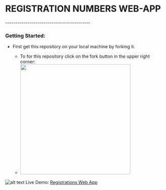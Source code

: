 <h1>REGISTRATION NUMBERS WEB-APP</h1>
------------------------------------------
<h3>Getting Started:</h3>
<ul>
	<li>First get this repository on your local machine by forking it.</li>
		<ul>
			<li>To for this repository click on the fork button in the upper right corner:</li>
			<li><img src="https://github.com/GarethW1994/registrations_numbers_webapp/public/images/fork-screenshot" width="350"/></li>
		</ul>
</ul>

![alt text](public/logo.png "Description goes here")
Live Demo: <a href="http://registrations-numbers-webapp.herokuapp.com/">Registrations Web App</a>
